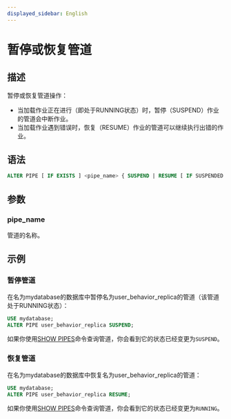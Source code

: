 ```yaml
---
displayed_sidebar: English
---
```


# 暂停或恢复管道

## 描述

暂停或恢复管道操作：

- 当加载作业正在进行（即处于RUNNING状态）时，暂停（SUSPEND）作业的管道会中断作业。
- 当加载作业遇到错误时，恢复（RESUME）作业的管道可以继续执行出错的作业。

## 语法

```SQL
ALTER PIPE [ IF EXISTS ] <pipe_name> { SUSPEND | RESUME [ IF SUSPENDED ] }
```

## 参数

### pipe_name

管道的名称。

## 示例

### 暂停管道

在名为mydatabase的数据库中暂停名为user_behavior_replica的管道（该管道处于RUNNING状态）：

```SQL
USE mydatabase;
ALTER PIPE user_behavior_replica SUSPEND;
```

如果你使用[SHOW PIPES](../../../sql-reference/sql-statements/data-manipulation/SHOW_PIPES.md)命令查询管道，你会看到它的状态已经变更为`SUSPEND`。

### 恢复管道

在名为mydatabase的数据库中恢复名为user_behavior_replica的管道：

```SQL
USE mydatabase;
ALTER PIPE user_behavior_replica RESUME;
```

如果你使用[SHOW PIPES](../../../sql-reference/sql-statements/data-manipulation/SHOW_PIPES.md)命令查询管道，你会看到它的状态已经变更为`RUNNING`。
